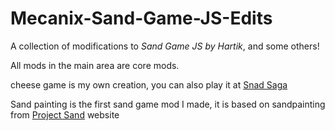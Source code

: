 # Mecanix-Sand-Game-JS-Edits
A collection of modifications to *Sand Game JS by Hartik*, and some others!

All mods in the main area are core mods.

cheese game is my own creation, you can also play it at <a href="https://sandsaga.com/s/x-sandbox-cheese-game/play">Snad Saga</a>

Sand painting is the first sand game mod I made, it is based on sandpainting from <a href=https://sandsaga.com/s/x-sandbox-cheese-game/play>Project Sand</a> website


